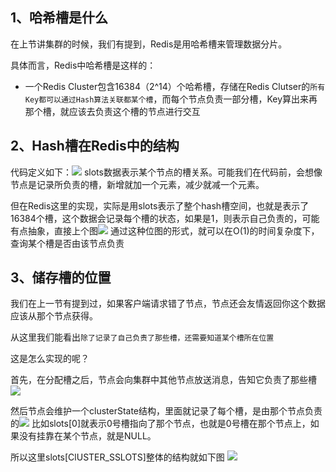 
## 1、哈希槽是什么

在上节讲集群的时候，我们有提到，Redis是用哈希槽来管理数据分片。

具体而言，Redis中哈希槽是这样的：
- 一个Redis Cluster包含16384（2^14）个哈希槽，存储在Redis Clutser的`所有Key都可以通过Hash算法关联都某个槽`，而每个节点负责一部分槽，Key算出来再那个槽，就应该去负责这个槽的节点进行交互
## 2、Hash槽在Redis中的结构

代码定义如下：![](https://image-for.oss-cn-guangzhou.aliyuncs.com/for-obsidian/Java_Study/2_%E5%AD%A6%E4%B9%A0%E7%AC%94%E8%AE%B0/1_Java%E8%AF%AD%E8%A8%80%E6%A0%B8%E5%BF%83/1_Java%E5%9F%BA%E7%A1%80/1_Java%E5%A4%8D%E4%B9%A0%E7%AC%94%E8%AE%B0/Pasted%20image%2020231116123345.png)
slots数据表示某个节点的槽关系。可能我们在代码前，会想像节点是记录所负责的槽，新增就加一个元素，减少就减一个元素。

但在Redis这里的实现，实际是用slots表示了整个hash槽空间，也就是表示了16384个槽，这个数据会记录每个槽的状态，如果是1，则表示自己负责的，可能有点抽象，直接上个图![](https://image-for.oss-cn-guangzhou.aliyuncs.com/for-obsidian/Java_Study/2_%E5%AD%A6%E4%B9%A0%E7%AC%94%E8%AE%B0/1_Java%E8%AF%AD%E8%A8%80%E6%A0%B8%E5%BF%83/1_Java%E5%9F%BA%E7%A1%80/1_Java%E5%A4%8D%E4%B9%A0%E7%AC%94%E8%AE%B0/Pasted%20image%2020231116123535.png)
通过这种位图的形式，就可以在O(1)的时间复杂度下，查询某个槽是否由该节点负责

## 3、储存槽的位置

我们在上一节有提到过，如果客户端请求错了节点，节点还会友情返回你这个数据应该从那个节点获得。

从这里我们能看出`除了记录了自己负责了那些槽，还需要知道某个槽所在位置`

这是怎么实现的呢？

首先，在分配槽之后，节点会向集群中其他节点放送消息，告知它负责了那些槽![](https://image-for.oss-cn-guangzhou.aliyuncs.com/for-obsidian/Java_Study/2_%E5%AD%A6%E4%B9%A0%E7%AC%94%E8%AE%B0/1_Java%E8%AF%AD%E8%A8%80%E6%A0%B8%E5%BF%83/1_Java%E5%9F%BA%E7%A1%80/1_Java%E5%A4%8D%E4%B9%A0%E7%AC%94%E8%AE%B0/Pasted%20image%2020231116123959.png)

然后节点会维护一个clusterState结构，里面就记录了每个槽，是由那个节点负责的![](https://image-for.oss-cn-guangzhou.aliyuncs.com/for-obsidian/Java_Study/2_%E5%AD%A6%E4%B9%A0%E7%AC%94%E8%AE%B0/1_Java%E8%AF%AD%E8%A8%80%E6%A0%B8%E5%BF%83/1_Java%E5%9F%BA%E7%A1%80/1_Java%E5%A4%8D%E4%B9%A0%E7%AC%94%E8%AE%B0/Pasted%20image%2020231116124005.png)
比如slots[0]就表示0号槽指向了那个节点，也就是0号槽在那个节点上，如果没有挂靠在某个节点，就是NULL。

所以这里slots[ClUSTER_SSLOTS]整体的结构就如下图
![](https://image-for.oss-cn-guangzhou.aliyuncs.com/for-obsidian/Java_Study/2_%E5%AD%A6%E4%B9%A0%E7%AC%94%E8%AE%B0/1_Java%E8%AF%AD%E8%A8%80%E6%A0%B8%E5%BF%83/1_Java%E5%9F%BA%E7%A1%80/1_Java%E5%A4%8D%E4%B9%A0%E7%AC%94%E8%AE%B0/Pasted%20image%2020231116124013.png)